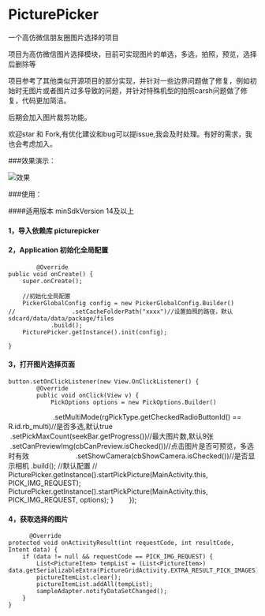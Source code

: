 # PicturePicker
一个高仿微信朋友圈图片选择的项目

项目为高仿微信图片选择模块，目前可实现图片的单选，多选，拍照，预览，选择后删除等  

项目参考了其他类似开源项目的部分实现，并针对一些边界问题做了修复，例如初始时无图片或者图片过多导致的问题，并针对特殊机型的拍照carsh问题做了修复，代码更加简洁。  

后期会加入图片裁剪功能。  

 欢迎star 和 Fork,有优化建议和bug可以提issue,我会及时处理。有好的需求，我也会考虑加入。
 
###效果演示：  
 
 ![效果](https://raw.githubusercontent.com/sundevin/PicturePicker/master/Screenshot/0.gif)


###使用：

####适用版本 minSdkVersion 14及以上

#### 1，导入依赖库 picturepicker
 
#### 2，Application 初始化全局配置
 
            @Override
    public void onCreate() {
        super.onCreate();

        //初始化全局配置
        PickerGlobalConfig config = new PickerGlobalConfig.Builder()
    //                .setCacheFolderPath("xxxx")//设置拍照的路径，默认sdcard/data/data/package/files
                .build();
        PicturePicker.getInstance().init(config);

    }
        
#### 3，打开图片选择页面

    button.setOnClickListener(new View.OnClickListener() {
            @Override
            public void onClick(View v) {
                PickOptions options = new PickOptions.Builder()
                        .setMultiMode(rgPickType.getCheckedRadioButtonId() == R.id.rb_multi)//是否多选,默认true
                        .setPickMaxCount(seekBar.getProgress())//最大图片数,默认9张
                        .setCanPreviewImg(cbCanPreview.isChecked())//点击图片是否可预览，多选时有效
                        .setShowCamera(cbShowCamera.isChecked())//是否显示相机
                        .build();
                //默认配置
                // PicturePicker.getInstance().startPickPicture(MainActivity.this, PICK_IMG_REQUEST);
                PicturePicker.getInstance().startPickPicture(MainActivity.this, PICK_IMG_REQUEST, options);
            }
        });   
        

#### 4，获取选择的图片

          @Override
    protected void onActivityResult(int requestCode, int resultCode, Intent data) {
        if (data != null && requestCode == PICK_IMG_REQUEST) {
            List<PictureItem> tempList = (List<PictureItem>) data.getSerializableExtra(PictureGridActivity.EXTRA_RESULT_PICK_IMAGES);
            pictureItemList.clear();
            pictureItemList.addAll(tempList);
            sampleAdapter.notifyDataSetChanged();
        } 
    }



